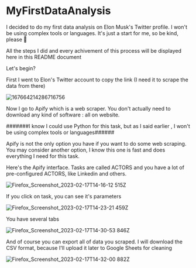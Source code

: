 # MyFirstDataAnalysis
I decided to do my first data analysis on Elon Musk's Twitter profile. I won't be using complex tools or languages. It's just a start for me, so be kind, please 🙏 


All the steps I did and every achivement of this process will be displayed here in this README document

Let's begin?

First I went to Elon's Twitter account to copy the link (I need it to scrape the data from there)



![167664214286716756](https://user-images.githubusercontent.com/69323411/219675574-618d5bd3-223e-4bc2-9d26-46cab132cdf0.png)



Now I go to Apify which is a web scraper. You don't actually need to download any kind of software : all on website.


#######I know I could use Python for this task, but as I said earlier , I won't be using complex tools or languages######

Apify is not the only option you have if you want to do some web scraping. You may consider another option, I know this one is fast and does everything I need for this task.

Here's the Apify interface. Tasks are called ACTORS and you have a lot of pre-configured ACTORS, like Linkedin and others.

![Firefox_Screenshot_2023-02-17T14-16-12 515Z](https://user-images.githubusercontent.com/69323411/219680011-8f53b93b-49f4-45d6-85b9-774a1adc23ea.png)


If you click on task, you can see it's parameters

![Firefox_Screenshot_2023-02-17T14-23-21 459Z](https://user-images.githubusercontent.com/69323411/219680912-a8e4229b-a892-48fc-842c-37709091ba02.png)

You have several tabs 


![Firefox_Screenshot_2023-02-17T14-30-53 846Z](https://user-images.githubusercontent.com/69323411/219682993-8df4ef19-197d-40da-a43e-6005cdf75f5b.png)

And of course you can export all of data you scraped. I will download the CSV format, because I'll upload it later to Google Sheets for cleaning

![Firefox_Screenshot_2023-02-17T14-32-00 882Z](https://user-images.githubusercontent.com/69323411/219683434-9c332387-e02d-4505-8ada-efa3b6c0a149.png)




